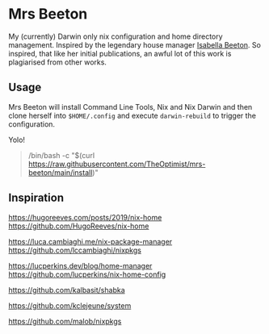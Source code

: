 # Mrs Beeton
My (currently) Darwin only nix configuration and home directory management. Inspired by the
legendary house manager [Isabella Beeton](https://en.wikipedia.org/wiki/Isabella_Beeton). So
inspired, that like her initial publications, an awful lot of this work is plagiarised from
other works.

## Usage
Mrs Beeton will install Command Line Tools, Nix and Nix Darwin and then clone herself into
`$HOME/.config` and execute `darwin-rebuild` to trigger the configuration.

Yolo!
> /bin/bash -c "$(curl https://raw.githubusercontent.com/TheOptimist/mrs-beeton/main/install)"

## Inspiration

https://hugoreeves.com/posts/2019/nix-home
https://github.com/HugoReeves/nix-home

https://luca.cambiaghi.me/nix-package-manager
https://github.com/lccambiaghi/nixpkgs

https://lucperkins.dev/blog/home-manager
https://github.com/lucperkins/nix-home-config

https://github.com/kalbasit/shabka

https://github.com/kclejeune/system

https://github.com/malob/nixpkgs
